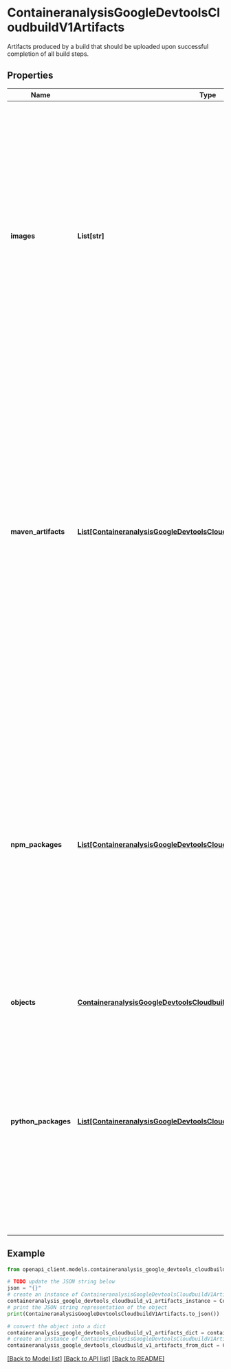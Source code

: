 # ContaineranalysisGoogleDevtoolsCloudbuildV1Artifacts

Artifacts produced by a build that should be uploaded upon successful completion of all build steps.

## Properties

Name | Type | Description | Notes
------------ | ------------- | ------------- | -------------
**images** | **List[str]** | A list of images to be pushed upon the successful completion of all build steps. The images will be pushed using the builder service account&#39;s credentials. The digests of the pushed images will be stored in the Build resource&#39;s results field. If any of the images fail to be pushed, the build is marked FAILURE. | [optional] 
**maven_artifacts** | [**List[ContaineranalysisGoogleDevtoolsCloudbuildV1ArtifactsMavenArtifact]**](ContaineranalysisGoogleDevtoolsCloudbuildV1ArtifactsMavenArtifact.md) | A list of Maven artifacts to be uploaded to Artifact Registry upon successful completion of all build steps. Artifacts in the workspace matching specified paths globs will be uploaded to the specified Artifact Registry repository using the builder service account&#39;s credentials. If any artifacts fail to be pushed, the build is marked FAILURE. | [optional] 
**npm_packages** | [**List[ContaineranalysisGoogleDevtoolsCloudbuildV1ArtifactsNpmPackage]**](ContaineranalysisGoogleDevtoolsCloudbuildV1ArtifactsNpmPackage.md) | A list of npm packages to be uploaded to Artifact Registry upon successful completion of all build steps. Npm packages in the specified paths will be uploaded to the specified Artifact Registry repository using the builder service account&#39;s credentials. If any packages fail to be pushed, the build is marked FAILURE. | [optional] 
**objects** | [**ContaineranalysisGoogleDevtoolsCloudbuildV1ArtifactsArtifactObjects**](ContaineranalysisGoogleDevtoolsCloudbuildV1ArtifactsArtifactObjects.md) |  | [optional] 
**python_packages** | [**List[ContaineranalysisGoogleDevtoolsCloudbuildV1ArtifactsPythonPackage]**](ContaineranalysisGoogleDevtoolsCloudbuildV1ArtifactsPythonPackage.md) | A list of Python packages to be uploaded to Artifact Registry upon successful completion of all build steps. The build service account credentials will be used to perform the upload. If any objects fail to be pushed, the build is marked FAILURE. | [optional] 

## Example

```python
from openapi_client.models.containeranalysis_google_devtools_cloudbuild_v1_artifacts import ContaineranalysisGoogleDevtoolsCloudbuildV1Artifacts

# TODO update the JSON string below
json = "{}"
# create an instance of ContaineranalysisGoogleDevtoolsCloudbuildV1Artifacts from a JSON string
containeranalysis_google_devtools_cloudbuild_v1_artifacts_instance = ContaineranalysisGoogleDevtoolsCloudbuildV1Artifacts.from_json(json)
# print the JSON string representation of the object
print(ContaineranalysisGoogleDevtoolsCloudbuildV1Artifacts.to_json())

# convert the object into a dict
containeranalysis_google_devtools_cloudbuild_v1_artifacts_dict = containeranalysis_google_devtools_cloudbuild_v1_artifacts_instance.to_dict()
# create an instance of ContaineranalysisGoogleDevtoolsCloudbuildV1Artifacts from a dict
containeranalysis_google_devtools_cloudbuild_v1_artifacts_from_dict = ContaineranalysisGoogleDevtoolsCloudbuildV1Artifacts.from_dict(containeranalysis_google_devtools_cloudbuild_v1_artifacts_dict)
```
[[Back to Model list]](../README.md#documentation-for-models) [[Back to API list]](../README.md#documentation-for-api-endpoints) [[Back to README]](../README.md)


